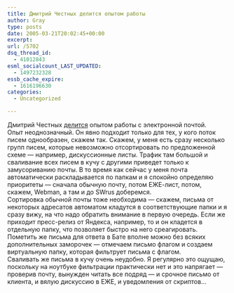 ```yaml
---
title: Дмитрий Честных делится опытом работы
author: Gray
type: posts
date: 2005-03-21T20:02:45+00:00
excerpt:
url: /5702
dsq_thread_id:
  - 41012843
esml_socialcount_LAST_UPDATED:
  - 1497232328
essb_cache_expire:
  - 1616196630
categories:
  - Uncategorized

---
```








Дмитрий Честных <a href="http://www.sellme.ru/2005/03/21/kak_uvelichit_produktivnost_raboty_s_pochtoi" target="_blank">делится</a> опытом работы с электронной почтой.  
Опыт неоднозначный. Он явно подходит только для тех, у кого поток писем однообразен, скажем так. Скажем, у меня есть сразу несколько групп писем, которые невозможно отсортировать по предложенной схеме &#8212; например, дискуссионные листы. Трафик там большой и сваливание всех писем в кучу с другими приведет только к замусориванию почты. В то время как сейчас у меня почта автоматически раскладывается по папкам и я спокойно определяю приоритеты &#8212; сначала обычную почту, потом ЕЖЕ-лист, потом, скажем, Webman, а там и до SWrus доберемся.  
Сортировка обычной почты тоже необходима &#8212; скажем, письма от некоторых адресатов автоматом кладутся в соответствующие папки и я сразу вижу, на что надо обратить внимание в первую очередь. Если же приходит пресс-релиз от Яндекса, например, то и он кладется в отдельную папку, что позволяет быстро на него среагировать.  
Пометить же письма для ответа в Бате вполне можно без всяких дополнительных заморочек &#8212; отмечаем письмо флагом и создаем виртуальную папку, которая фильтрует письма с флагом.  
Сваливать же письма в кучу очень неудобно. Я регулярно это ощущаю, поскольку на ноутбуке фильтрации практически нет и это напрягает &#8212; проверив почту, вынужден читать все подряд &#8212; и срочное письмо от клиента, и вялую дискуссию в ЕЖЕ, и уведомления от скриптов&#8230;